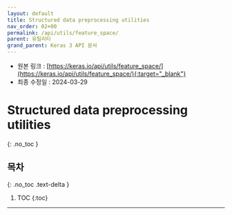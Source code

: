 ```yaml
---
layout: default
title: Structured data preprocessing utilities
nav_order: 02+00
permalink: /api/utils/feature_space/
parent: 유틸리티
grand_parent: Keras 3 API 문서
---
```


* 원본 링크 : [https://keras.io/api/utils/feature_space/](https://keras.io/api/utils/feature_space/){:target="_blank"}
* 최종 수정일 : 2024-03-29

# Structured data preprocessing utilities
{: .no_toc }

## 목차
{: .no_toc .text-delta }

1. TOC
{:toc}

---
